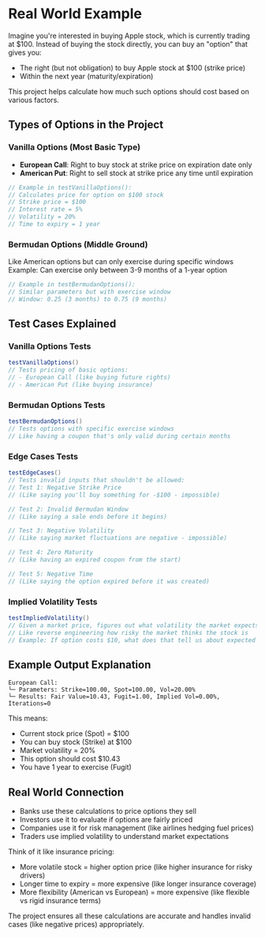 # Real World Example

Imagine you're interested in buying Apple stock, which is currently trading at $100. Instead of buying the stock directly, you can buy an "option" that gives you:

- The right (but not obligation) to buy Apple stock at $100 (strike price)
- Within the next year (maturity/expiration)

This project helps calculate how much such options should cost based on various factors.

## Types of Options in the Project

### Vanilla Options (Most Basic Type)

- **European Call**: Right to buy stock at strike price on expiration date only
- **American Put**: Right to sell stock at strike price any time until expiration

```java
// Example in testVanillaOptions():
// Calculates price for option on $100 stock
// Strike price = $100
// Interest rate = 5%
// Volatility = 20%
// Time to expiry = 1 year
```

### Bermudan Options (Middle Ground)

Like American options but can only exercise during specific windows
Example: Can exercise only between 3-9 months of a 1-year option

```java
// Example in testBermudanOptions():
// Similar parameters but with exercise window
// Window: 0.25 (3 months) to 0.75 (9 months)
```

## Test Cases Explained

### Vanilla Options Tests

```java
testVanillaOptions()
// Tests pricing of basic options:
// - European Call (like buying future rights)
// - American Put (like buying insurance)
```

### Bermudan Options Tests

```java
testBermudanOptions()
// Tests options with specific exercise windows
// Like having a coupon that's only valid during certain months
```

### Edge Cases Tests

```java
testEdgeCases()
// Tests invalid inputs that shouldn't be allowed:
// Test 1: Negative Strike Price
// (Like saying you'll buy something for -$100 - impossible)

// Test 2: Invalid Bermudan Window
// (Like saying a sale ends before it begins)

// Test 3: Negative Volatility
// (Like saying market fluctuations are negative - impossible)

// Test 4: Zero Maturity
// (Like having an expired coupon from the start)

// Test 5: Negative Time
// (Like saying the option expired before it was created)
```

### Implied Volatility Tests

```java
testImpliedVolatility()
// Given a market price, figures out what volatility the market expects
// Like reverse engineering how risky the market thinks the stock is
// Example: If option costs $10, what does that tell us about expected price swings?
```

## Example Output Explanation

```
European Call:
└─ Parameters: Strike=100.00, Spot=100.00, Vol=20.00%
└─ Results: Fair Value=10.43, Fugit=1.00, Implied Vol=0.00%, Iterations=0
```

This means:

- Current stock price (Spot) = $100
- You can buy stock (Strike) at $100
- Market volatility = 20%
- This option should cost $10.43
- You have 1 year to exercise (Fugit)

## Real World Connection

- Banks use these calculations to price options they sell
- Investors use it to evaluate if options are fairly priced
- Companies use it for risk management (like airlines hedging fuel prices)
- Traders use implied volatility to understand market expectations

Think of it like insurance pricing:

- More volatile stock = higher option price (like higher insurance for risky drivers)
- Longer time to expiry = more expensive (like longer insurance coverage)
- More flexibility (American vs European) = more expensive (like flexible vs rigid insurance terms)

The project ensures all these calculations are accurate and handles invalid cases (like negative prices) appropriately.
